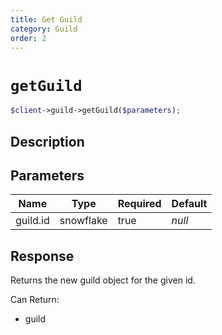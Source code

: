 ```yaml
---
title: Get Guild
category: Guild
order: 2
---
```


# `getGuild`

```php
$client->guild->getGuild($parameters);
```

## Description



## Parameters


Name | Type | Required | Default
--- | --- | --- | ---
guild.id | snowflake | true | *null*

## Response

Returns the new guild object for the given id.

Can Return:

* guild
